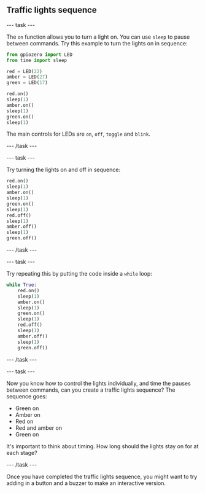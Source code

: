 ## Traffic lights sequence

--- task ---

The `on` function allows you to turn a light on. You can use `sleep` to pause between commands. Try this example to turn the lights on in sequence:

```python
from gpiozero import LED
from time import sleep

red = LED(22)
amber = LED(27)
green = LED(17)

red.on()
sleep(1)
amber.on()
sleep(1)
green.on()
sleep(1)
```

The main controls for LEDs are `on`, `off`, `toggle` and `blink`.

--- /task ---

--- task ---

Try turning the lights on and off in sequence:

```python
red.on()
sleep(1)
amber.on()
sleep(1)
green.on()
sleep(1)
red.off()
sleep(1)
amber.off()
sleep(1)
green.off()
```

--- /task ---

--- task ---

Try repeating this by putting the code inside a `while` loop:

```python
while True:
    red.on()
    sleep(1)
    amber.on()
    sleep(1)
    green.on()
    sleep(1)
    red.off()
    sleep(1)
    amber.off()
    sleep(1)
    green.off()
```

--- /task ---

--- task ---

Now you know how to control the lights individually, and time the pauses between commands, can you create a traffic lights sequence? The sequence goes:

- Green on
- Amber on
- Red on
- Red and amber on
- Green on

It's important to think about timing. How long should the lights stay on for at each stage?

--- /task ---

Once you have completed the traffic lights sequence, you might want to try adding in a button and a buzzer to make an interactive version.
